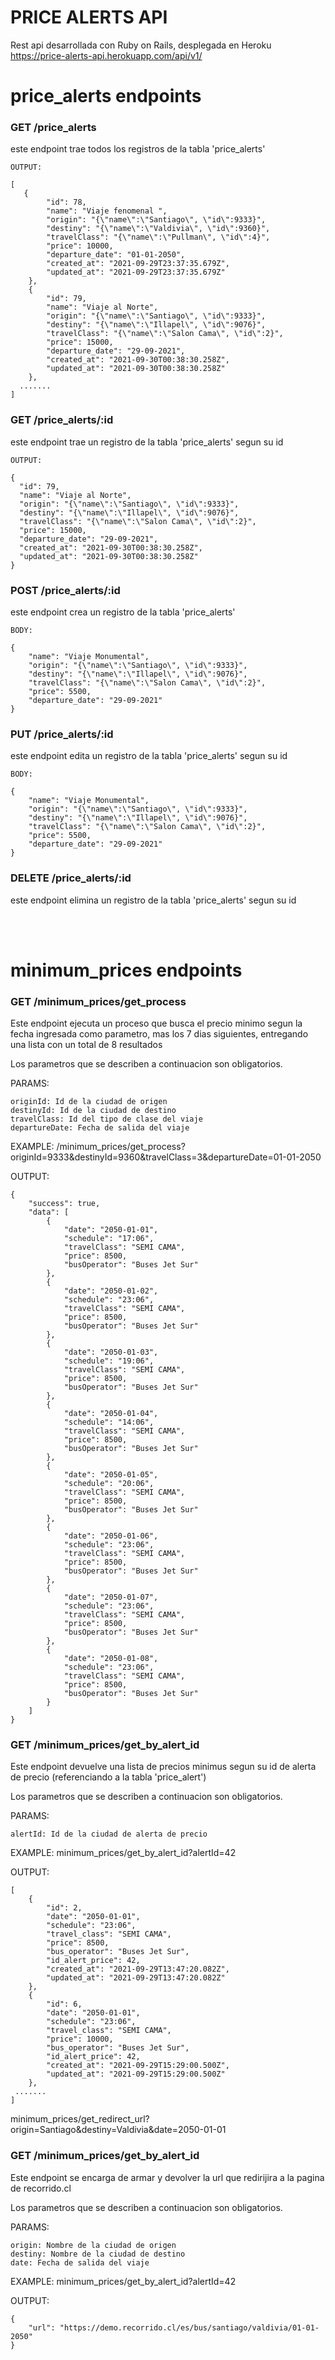 # PRICE ALERTS API

Rest api desarrollada con Ruby on Rails, desplegada en Heroku 
https://price-alerts-api.herokuapp.com/api/v1/


# price_alerts endpoints

### GET /price_alerts <br/>
este endpoint trae todos los registros de la tabla 'price_alerts'

```
OUTPUT:

[
   {
        "id": 78,
        "name": "Viaje fenomenal ",
        "origin": "{\"name\":\"Santiago\", \"id\":9333}",
        "destiny": "{\"name\":\"Valdivia\", \"id\":9360}",
        "travelClass": "{\"name\":\"Pullman\", \"id\":4}",
        "price": 10000,
        "departure_date": "01-01-2050",
        "created_at": "2021-09-29T23:37:35.679Z",
        "updated_at": "2021-09-29T23:37:35.679Z"
    },
    {
        "id": 79,
        "name": "Viaje al Norte",
        "origin": "{\"name\":\"Santiago\", \"id\":9333}",
        "destiny": "{\"name\":\"Illapel\", \"id\":9076}",
        "travelClass": "{\"name\":\"Salon Cama\", \"id\":2}",
        "price": 15000,
        "departure_date": "29-09-2021",
        "created_at": "2021-09-30T00:38:30.258Z",
        "updated_at": "2021-09-30T00:38:30.258Z"
    },
  ....... 
]
```

### GET /price_alerts/:id <br/>
este endpoint trae un registro de la tabla 'price_alerts' segun su id

```
OUTPUT:

{
  "id": 79,
  "name": "Viaje al Norte",
  "origin": "{\"name\":\"Santiago\", \"id\":9333}",
  "destiny": "{\"name\":\"Illapel\", \"id\":9076}",
  "travelClass": "{\"name\":\"Salon Cama\", \"id\":2}",
  "price": 15000,
  "departure_date": "29-09-2021",
  "created_at": "2021-09-30T00:38:30.258Z",
  "updated_at": "2021-09-30T00:38:30.258Z"
}
```

### POST /price_alerts/:id <br/>
este endpoint crea un registro de la tabla 'price_alerts'

```
BODY:

{
    "name": "Viaje Monumental",
    "origin": "{\"name\":\"Santiago\", \"id\":9333}",
    "destiny": "{\"name\":\"Illapel\", \"id\":9076}",
    "travelClass": "{\"name\":\"Salon Cama\", \"id\":2}",
    "price": 5500,
    "departure_date": "29-09-2021"
}
```

### PUT /price_alerts/:id <br/>
este endpoint edita un registro de la tabla 'price_alerts' segun su id

```
BODY:

{
    "name": "Viaje Monumental",
    "origin": "{\"name\":\"Santiago\", \"id\":9333}",
    "destiny": "{\"name\":\"Illapel\", \"id\":9076}",
    "travelClass": "{\"name\":\"Salon Cama\", \"id\":2}",
    "price": 5500,
    "departure_date": "29-09-2021"
}
```

### DELETE /price_alerts/:id <br/>
este endpoint elimina un registro de la tabla 'price_alerts' segun su id

<br/>
<br/>

# minimum_prices endpoints

### GET /minimum_prices/get_process <br/>
Este endpoint ejecuta un proceso que busca el precio minimo segun la fecha ingresada como parametro, mas los 7 dias siguientes, entregando una lista con un total de 8 resultados

Los parametros que se describen a continuacion son obligatorios.

PARAMS:

```
originId: Id de la ciudad de origen
destinyId: Id de la ciudad de destino
travelClass: Id del tipo de clase del viaje
departureDate: Fecha de salida del viaje
```

EXAMPLE: /minimum_prices/get_process?originId=9333&destinyId=9360&travelClass=3&departureDate=01-01-2050 <br/>

OUTPUT:

```
{
    "success": true,
    "data": [
        {
            "date": "2050-01-01",
            "schedule": "17:06",
            "travelClass": "SEMI CAMA",
            "price": 8500,
            "busOperator": "Buses Jet Sur"
        },
        {
            "date": "2050-01-02",
            "schedule": "23:06",
            "travelClass": "SEMI CAMA",
            "price": 8500,
            "busOperator": "Buses Jet Sur"
        },
        {
            "date": "2050-01-03",
            "schedule": "19:06",
            "travelClass": "SEMI CAMA",
            "price": 8500,
            "busOperator": "Buses Jet Sur"
        },
        {
            "date": "2050-01-04",
            "schedule": "14:06",
            "travelClass": "SEMI CAMA",
            "price": 8500,
            "busOperator": "Buses Jet Sur"
        },
        {
            "date": "2050-01-05",
            "schedule": "20:06",
            "travelClass": "SEMI CAMA",
            "price": 8500,
            "busOperator": "Buses Jet Sur"
        },
        {
            "date": "2050-01-06",
            "schedule": "23:06",
            "travelClass": "SEMI CAMA",
            "price": 8500,
            "busOperator": "Buses Jet Sur"
        },
        {
            "date": "2050-01-07",
            "schedule": "23:06",
            "travelClass": "SEMI CAMA",
            "price": 8500,
            "busOperator": "Buses Jet Sur"
        },
        {
            "date": "2050-01-08",
            "schedule": "23:06",
            "travelClass": "SEMI CAMA",
            "price": 8500,
            "busOperator": "Buses Jet Sur"
        }
    ]
}
```

### GET /minimum_prices/get_by_alert_id <br/>
Este endpoint devuelve una lista de precios minimus segun su id de alerta de precio (referenciando a la tabla 'price_alert')

Los parametros que se describen a continuacion son obligatorios.

PARAMS:

```
alertId: Id de la ciudad de alerta de precio 
```

EXAMPLE: minimum_prices/get_by_alert_id?alertId=42 <br/>


OUTPUT:

```
[
    {
        "id": 2,
        "date": "2050-01-01",
        "schedule": "23:06",
        "travel_class": "SEMI CAMA",
        "price": 8500,
        "bus_operator": "Buses Jet Sur",
        "id_alert_price": 42,
        "created_at": "2021-09-29T13:47:20.082Z",
        "updated_at": "2021-09-29T13:47:20.082Z"
    },
    {
        "id": 6,
        "date": "2050-01-01",
        "schedule": "23:06",
        "travel_class": "SEMI CAMA",
        "price": 10000,
        "bus_operator": "Buses Jet Sur",
        "id_alert_price": 42,
        "created_at": "2021-09-29T15:29:00.500Z",
        "updated_at": "2021-09-29T15:29:00.500Z"
    },
 ....... 
]
```

minimum_prices/get_redirect_url?origin=Santiago&destiny=Valdivia&date=2050-01-01

### GET /minimum_prices/get_by_alert_id <br/>
Este endpoint se encarga de armar y devolver la url que redirijira a la pagina de recorrido.cl 

Los parametros que se describen a continuacion son obligatorios.

PARAMS:

```
origin: Nombre de la ciudad de origen
destiny: Nombre de la ciudad de destino
date: Fecha de salida del viaje
```

EXAMPLE: minimum_prices/get_by_alert_id?alertId=42 <br/>

OUTPUT:

```
{
    "url": "https://demo.recorrido.cl/es/bus/santiago/valdivia/01-01-2050"
}
```

